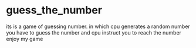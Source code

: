 # guess_the_number
its is a game of guessing number. in which cpu generates a random number you have to guess the number and cpu instruct you to reach the number 
enjoy my game 
